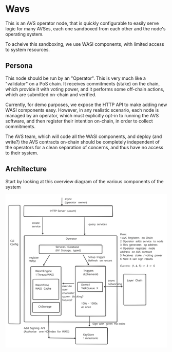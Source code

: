 # Wavs

This is an AVS operator node, that is quickly configurable to easily serve
logic for many AVSes, each one sandboxed from each other and the node's
operating system.

To acheive this sandboxing, we use WASI components, with limited access to system resources.

## Persona

This node should be run by an "Operator". This is very much like a "validator" on a PoS chain.
It receives commitments (stake) on the chain, which provide it with voting power, and it performs
some off-chain actions, which are submitted on-chain and verified.

Currently, for demo purposes, we expose the HTTP API to make adding new WASI components easy.
However, in any realistic scenario, each node is managed by an operator, which must explicitly
opt-in to running the AVS software, and then register their intention on-chain, in order
to collect commitments.

The AVS team, which will code all the WASI components, and deploy (and write?) the AVS contracts
on-chain should be completely independent of the operators for a clean separation of concerns,
and thus have no access to their system.

## Architecture

Start by looking at this overview diagram of the various components of the system

![Architecture Overview](./docs/images/ArchOverview.svg)